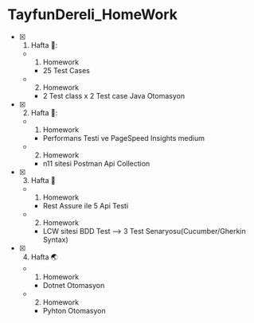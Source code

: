 # TayfunDereli_HomeWork

- [x] 1. Hafta :tada::
  - 1. Homework
      - 25 Test Cases
  - 2. Homework
      - 2 Test class x 2 Test case Java Otomasyon 
      
- [x] 2. Hafta 🌻:
  - 1. Homework
      - Performans Testi ve PageSpeed Insights medium
  - 2. Homework
      - n11 sitesi Postman Api Collection 

- [x] 3. Hafta 🐊
  - 1. Homework
      - Rest Assure ile 5 Api Testi
  - 2. Homework
      - LCW sitesi BDD Test --> 3 Test Senaryosu(Cucumber/Gherkin Syntax)

- [x] 4. Hafta 🌏
  - 1. Homework
      - Dotnet Otomasyon
  - 2. Homework
      - Pyhton Otomasyon
